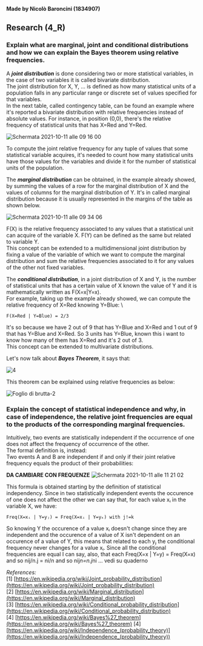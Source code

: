 **Made by Nicolò Baroncini (1834907)**

## Research (4_R)
### Explain what are marginal, joint and conditional distributions and how we can explain the Bayes theorem using relative frequencies.
A ***joint distribution*** is done considering two or more statistical variables, in the case of two variables it is called bivariate distribution. \
The joint distribution for X, Y, ... is defined as how many statistical units of a population falls in any particular range or discrete set of values specified for that variables. \
In the next table, called contingency table, can be found an example where it's reported a bivariate distribution with relative frequencies instead of absolute values. For instance, in position (0,0), there's the relative frequency of statistical units that has X=Red and Y=Red.

![Schermata 2021-10-11 alle 09 16 00](https://user-images.githubusercontent.com/78324346/136748067-9e54d3d1-08dd-451d-b2d9-592350a21a8f.png)

To compute the joint relative frequency for any tuple of values that some statistical variable acquires, it's needed to count how many statistical units have those values for the variables and divide it for the number of statistical units of the population.

The ***marginal distribution*** can be obtained, in the example already showed, by summing the values of a row for the marginal distribution of X and the values of columns for the marginal distribution of Y. It's in called marginal distribution because it is usually represented in the margins of the table as shown below.

![Schermata 2021-10-11 alle 09 34 06](https://user-images.githubusercontent.com/78324346/136750378-cb05c757-d9b4-4418-b075-f1aa2ce724ca.png)

F(X) is the relative frequency associated to any values that a statistical unit can acquire of the variable X. F(Y) can be defined as the same but related to variable Y. \
This concept can be extended to a multidimensional joint distribution by fixing a value of the variable of which we want to compute the marginal distribution and sum the relative frequencies associated to it for any values of the other not fixed variables. 

The ***conditional distribution***, in a joint distribution of X and Y, is the number of statistical units that has a certain value of X known the value of Y and it is mathematically written as F(X=x|Y=x). \
For example, taking up the example already showed, we can compute the relative frequency of X=Red knowing Y=Blue: \
```
F(X=Red | Y=Blue) = 2/3 
```
It's so because we have 2 out of 9 that has Y=Blue and X=Red and 1 out of 9 that has Y=Blue and X=Red. So 3 units has Y=Blue, known this i want to know how many of them has X=Red and it's 2 out of 3. \
This concept can be extended to multivariate distributions.

Let's now talk about ***Bayes Theorem***, it says that:

![4](https://user-images.githubusercontent.com/78324346/136758460-2a27d5c8-58c5-4e43-94ed-177a3fa6e220.png)

This theorem can be explained using relative frequencies as below:

![Foglio di brutta-2](https://user-images.githubusercontent.com/78324346/136764231-d0f3cfa8-e196-4adc-ae99-8f1aa29b9cd6.jpg)

### Explain the concept of statistical independence and why, in case of independence, the relative joint frequencies are equal to the products of the corresponding marginal frequencies.
Intuitively, two events are statistically independent if the occurrence of one does not affect the frequency of occurrence of the other. \
The formal definition is, instead:\
Two events A and B are independent  if and only if their joint relative frequency equals the product of their probabilities:

**DA CAMBIARE CON FREQUENZE**
![Schermata 2021-10-11 alle 11 21 02](https://user-images.githubusercontent.com/78324346/136765991-d99292bc-9b6b-4652-9377-c5b4069f968a.png)

This formula is obtained starting by the definition of statistical independency. Since in two statistically independent events the occurence of one does not affect the other we can say that, for each value xᵢ in the variable X, we have:
```
Freq(X=xᵢ | Y=yⱼ) = Freq(X=xᵢ | Y=yₖ) with j!=k
```
So knowing Y the occurence of a value xᵢ doesn't change since they are independent and the occurence of a value of X isn't dependent on an occurence of a value of Y, this means that related to each yⱼ the conditional frequency never changes for a value xᵢ.
Since all the conditional frequencies are equal I can say, also, that each
Freq(X=x | Y=y) = Freq(X=x) and so nij/n.j = ni/n and so nij*n=n.j*ni ... vedi su quaderno

*References:* \
[1] [https://en.wikipedia.org/wiki/Joint_probability_distribution](https://en.wikipedia.org/wiki/Joint_probability_distribution) \
[2] [https://en.wikipedia.org/wiki/Marginal_distribution](https://en.wikipedia.org/wiki/Marginal_distribution) \
[3] [https://en.wikipedia.org/wiki/Conditional_probability_distribution](https://en.wikipedia.org/wiki/Conditional_probability_distribution) \
[4] [https://en.wikipedia.org/wiki/Bayes%27_theorem](https://en.wikipedia.org/wiki/Bayes%27_theorem)
[4] [https://en.wikipedia.org/wiki/Independence_(probability_theory)](https://en.wikipedia.org/wiki/Independence_(probability_theory))
